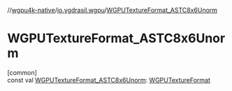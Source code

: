 //[wgpu4k-native](../../index.md)/[io.ygdrasil.wgpu](index.md)/[WGPUTextureFormat_ASTC8x6Unorm](-w-g-p-u-texture-format_-a-s-t-c8x6-unorm.md)

# WGPUTextureFormat_ASTC8x6Unorm

[common]\
const val [WGPUTextureFormat_ASTC8x6Unorm](-w-g-p-u-texture-format_-a-s-t-c8x6-unorm.md): [WGPUTextureFormat](-w-g-p-u-texture-format/index.md)